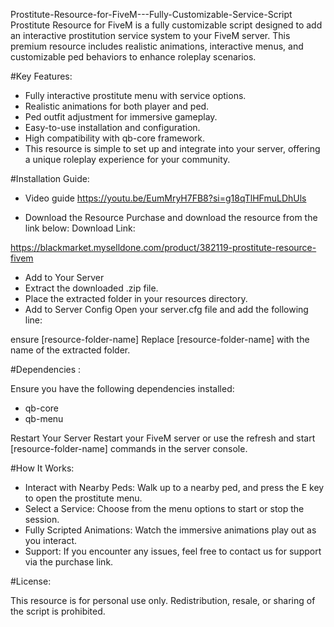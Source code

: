 Prostitute-Resource-for-FiveM---Fully-Customizable-Service-Script
Prostitute Resource for FiveM is a fully customizable script designed to add an interactive prostitution service system to your FiveM server. This premium resource includes realistic animations, interactive menus, and customizable ped behaviors to enhance roleplay scenarios. 

#Key Features:
* Fully interactive prostitute menu with service options. 
* Realistic animations for both player and ped. 
* Ped outfit adjustment for immersive gameplay. 
* Easy-to-use installation and configuration. 
* High compatibility with qb-core framework. 
* This resource is simple to set up and integrate into your server, offering a unique roleplay experience for your community.

#Installation Guide: 
* Video guide
 https://youtu.be/EumMryH7FB8?si=g18qTlHFmuLDhUls

* Download the Resource
Purchase and download the resource from the link below: Download Link:

https://blackmarket.myselldone.com/product/382119-prostitute-resource-fivem

* Add to Your Server
* Extract the downloaded .zip file.
* Place the extracted folder in your resources directory. 
* Add to Server Config Open your server.cfg file and add the following line:

ensure [resource-folder-name] Replace [resource-folder-name] with the name of the extracted folder.

#Dependencies :

Ensure you have the following dependencies installed:

* qb-core 
* qb-menu 

Restart Your Server Restart your FiveM server or use the refresh and start [resource-folder-name] commands in the server console.

#How It Works: 

* Interact with Nearby Peds: Walk up to a nearby ped, and press the E key to open the prostitute menu. 
* Select a Service: Choose from the menu options to start or stop the session. 
* Fully Scripted Animations: Watch the immersive animations play out as you interact. 
* Support: If you encounter any issues, feel free to contact us for support via the purchase link.

#License: 

This resource is for personal use only. Redistribution, resale, or sharing of the script is prohibited.
